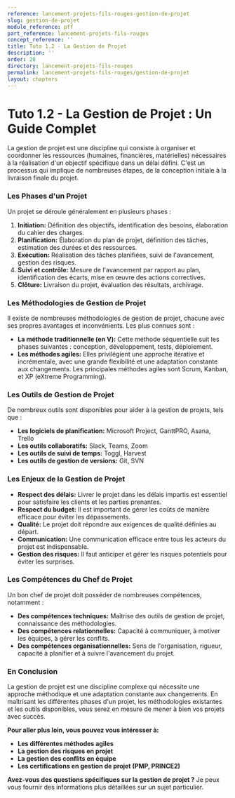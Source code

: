 ```yaml
---
reference: lancement-projets-fils-rouges-gestion-de-projet
slug: gestion-de-projet
module_reference: pff
part_reference: lancement-projets-fils-rouges
concept_reference: ''
title: Tuto 1.2 - La Gestion de Projet
description: ''
order: 28
directory: lancement-projets-fils-rouges
permalink: lancement-projets-fils-rouges/gestion-de-projet
layout: chapters
---
```


# Tuto 1.2 - La Gestion de Projet : Un Guide Complet

La gestion de projet est une discipline qui consiste à organiser et coordonner les ressources (humaines, financières, matérielles) nécessaires à la réalisation d'un objectif spécifique dans un délai défini. C'est un processus qui implique de nombreuses étapes, de la conception initiale à la livraison finale du projet.

### Les Phases d'un Projet

Un projet se déroule généralement en plusieurs phases :

1. **Initiation:** Définition des objectifs, identification des besoins, élaboration du cahier des charges.
2. **Planification:** Élaboration du plan de projet, définition des tâches, estimation des durées et des ressources.
3. **Exécution:** Réalisation des tâches planifiées, suivi de l'avancement, gestion des risques.
4. **Suivi et contrôle:** Mesure de l'avancement par rapport au plan, identification des écarts, mise en œuvre des actions correctives.
5. **Clôture:** Livraison du projet, évaluation des résultats, archivage.

### Les Méthodologies de Gestion de Projet

Il existe de nombreuses méthodologies de gestion de projet, chacune avec ses propres avantages et inconvénients. Les plus connues sont :

* **La méthode traditionnelle (en V):** Cette méthode séquentielle suit les phases suivantes : conception, développement, tests, déploiement.
* **Les méthodes agiles:** Elles privilégient une approche itérative et incrémentale, avec une grande flexibilité et une adaptation constante aux changements. Les principales méthodes agiles sont Scrum, Kanban, et XP (eXtreme Programming).

### Les Outils de Gestion de Projet

De nombreux outils sont disponibles pour aider à la gestion de projets, tels que :

* **Les logiciels de planification:** Microsoft Project, GanttPRO, Asana, Trello
* **Les outils collaboratifs:** Slack, Teams, Zoom
* **Les outils de suivi de temps:** Toggl, Harvest
* **Les outils de gestion de versions:** Git, SVN

### Les Enjeux de la Gestion de Projet

* **Respect des délais:** Livrer le projet dans les délais impartis est essentiel pour satisfaire les clients et les parties prenantes.
* **Respect du budget:** Il est important de gérer les coûts de manière efficace pour éviter les dépassements.
* **Qualité:** Le projet doit répondre aux exigences de qualité définies au départ.
* **Communication:** Une communication efficace entre tous les acteurs du projet est indispensable.
* **Gestion des risques:** Il faut anticiper et gérer les risques potentiels pour éviter les surprises.

### Les Compétences du Chef de Projet

Un bon chef de projet doit posséder de nombreuses compétences, notamment :

* **Des compétences techniques:** Maîtrise des outils de gestion de projet, connaissance des méthodologies.
* **Des compétences relationnelles:** Capacité à communiquer, à motiver les équipes, à gérer les conflits.
* **Des compétences organisationnelles:** Sens de l'organisation, rigueur, capacité à planifier et à suivre l'avancement du projet.

### En Conclusion

La gestion de projet est une discipline complexe qui nécessite une approche méthodique et une adaptation constante aux changements. En maîtrisant les différentes phases d'un projet, les méthodologies existantes et les outils disponibles, vous serez en mesure de mener à bien vos projets avec succès.

**Pour aller plus loin, vous pouvez vous intéresser à:**

* **Les différentes méthodes agiles**
* **La gestion des risques en projet**
* **La gestion des conflits en équipe**
* **Les certifications en gestion de projet (PMP, PRINCE2)**

**Avez-vous des questions spécifiques sur la gestion de projet ?** Je peux vous fournir des informations plus détaillées sur un sujet particulier.
